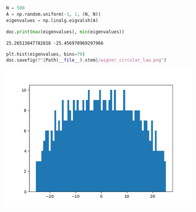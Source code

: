 ```python
N = 500
A = np.random.uniform(-1, 1, (N, N))
eigenvalues = np.linalg.eigvalsh(A)
```
```python
doc.print(max(eigenvalues), min(eigenvalues))
```

```
25.26513047782818 -25.456970969297966
```
```python
plt.hist(eigenvalues, bins=70)
doc.savefig(f"{Path(__file__).stem}/wigner_circular_law.png")
```

<img style="align-self:center;" src="wigners_semicircle_law/wigner_circular_law.png" image="None" styles="{'margin': '0.5em'}" width="None" height="None"/>

